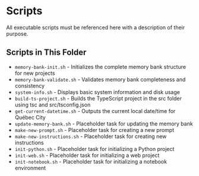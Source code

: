 # Scripts

All executable scripts must be referenced here with a description of their purpose.

## Scripts in This Folder

- `memory-bank-init.sh` - Initializes the complete memory bank structure for new projects
- `memory-bank-validate.sh` - Validates memory bank completeness and consistency
- `system-info.sh` - Displays basic system information and disk usage
- `build-ts-project.sh` - Builds the TypeScript project in the src folder using tsc and src/tsconfig.json
- `get-current-datetime.sh` - Outputs the current local date/time for Québec City
- `update-memory-bank.sh` - Placeholder task for updating the memory bank
- `make-new-prompt.sh` - Placeholder task for creating a new prompt
- `make-new-instructions.sh` - Placeholder task for creating new instructions
- `init-python.sh` - Placeholder task for initializing a Python project
- `init-web.sh` - Placeholder task for initializing a web project
- `init-notebook.sh` - Placeholder task for initializing a notebook environment
